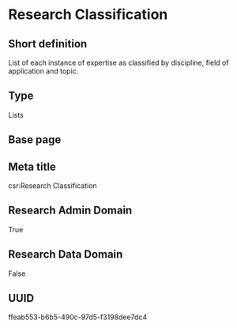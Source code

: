 # Research Classification
## Short definition
List of each instance of expertise as classified by discipline, field of application and topic.
## Type
Lists
## Base page
[](../Objects/.md)
## Meta title
csr:Research Classification
## Research Admin Domain
True
## Research Data Domain
False
## UUID
ffeab553-b6b5-490c-97d5-f3198dee7dc4
